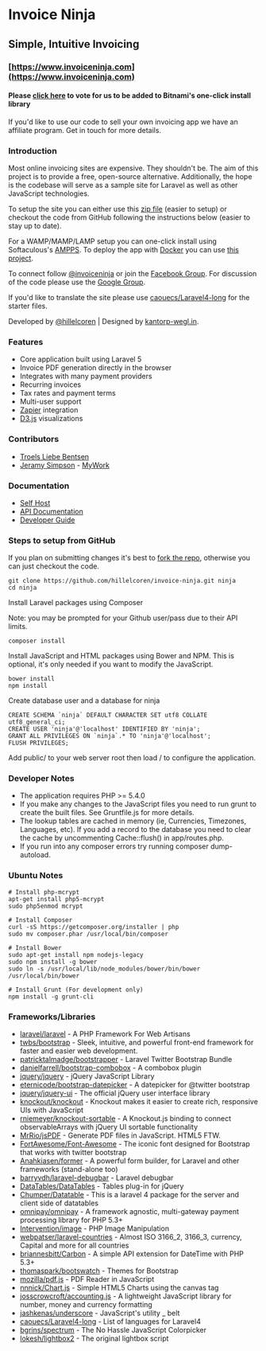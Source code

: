 # Invoice Ninja
## Simple, Intuitive Invoicing

### [https://www.invoiceninja.com](https://www.invoiceninja.com)

#### Please [click here](https://bitnami.com/stack/invoice-ninja) to vote for us to be added to Bitnami's one-click install library

If you'd like to use our code to sell your own invoicing app we have an affiliate program. Get in touch for more details.

### Introduction

Most online invoicing sites are expensive. They shouldn't be. The aim of this project is to provide a free, open-source alternative. Additionally, the hope is the codebase will serve as a sample site for Laravel as well as other JavaScript technologies.

To setup the site you can either use this [zip file](https://www.invoiceninja.com/knowledgebase/self-host/) (easier to setup) or checkout the code from GitHub following the instructions below (easier to stay up to date).

For a WAMP/MAMP/LAMP setup you can one-click install using Softaculous's [AMPPS](http://www.ampps.com/). To deploy the app with [Docker](http://www.docker.com/) you can use [this project](https://github.com/rollbrettler/Dockerfiles/tree/master/invoice-ninja).

To connect follow [@invoiceninja](https://twitter.com/invoiceninja) or join the [Facebook Group](https://www.facebook.com/invoiceninja). For discussion of the code please use the [Google Group](https://groups.google.com/d/forum/invoiceninja).

If you'd like to translate the site please use [caouecs/Laravel4-long](https://github.com/caouecs/Laravel4-lang) for the starter files.

Developed by [@hillelcoren](https://twitter.com/hillelcoren) | Designed by [kantorp-wegl.in](http://kantorp-wegl.in/).

### Features

* Core application built using Laravel 5
* Invoice PDF generation directly in the browser
* Integrates with many payment providers
* Recurring invoices
* Tax rates and payment terms
* Multi-user support
* [Zapier](https://zapier.com/) integration
* [D3.js](http://d3js.org/) visualizations

### Contributors

* [Troels Liebe Bentsen](https://github.com/tlbdk)
* [Jeramy Simpson](https://github.com/JeramyMywork) - [MyWork](https://www.mywork.com.au)

### Documentation 

* [Self Host](https://www.invoiceninja.com/knowledgebase/self-host/)
* [API Documentation](https://www.invoiceninja.com/knowledgebase/api-documentation/)
* [Developer Guide](https://www.invoiceninja.com/knowledgebase/developer-guide/)

### Steps to setup from GitHub

If you plan on submitting changes it's best to [fork the repo](https://help.github.com/articles/fork-a-repo), otherwise you can just checkout the code.

    git clone https://github.com/hillelcoren/invoice-ninja.git ninja
    cd ninja

Install Laravel packages using Composer

Note: you may be prompted for your Github user/pass due to their API limits. 

    composer install

Install JavaScript and HTML packages using Bower and NPM. This is optional, it's only needed if you want to modify the JavaScript.

    bower install
    npm install    

Create database user and a database for ninja

    CREATE SCHEMA `ninja` DEFAULT CHARACTER SET utf8 COLLATE utf8_general_ci;
    CREATE USER 'ninja'@'localhost' IDENTIFIED BY 'ninja';
    GRANT ALL PRIVILEGES ON `ninja`.* TO 'ninja'@'localhost';
    FLUSH PRIVILEGES;

Add public/ to your web server root then load / to configure the application.

### Developer Notes

* The application requires PHP >= 5.4.0
* If you make any changes to the JavaScript files you need to run grunt to create the built files. See Gruntfile.js for more details.
* The lookup tables are cached in memory (ie, Currencies, Timezones, Languages, etc). If you add a record to the database you need to clear the cache by uncommenting Cache::flush() in app/routes.php.
* If you run into any composer errors try running composer dump-autoload. 

### Ubuntu Notes

    # Install php-mcrypt
    apt-get install php5-mcrypt
    sudo php5enmod mcrypt

    # Install Composer
    curl -sS https://getcomposer.org/installer | php
    sudo mv composer.phar /usr/local/bin/composer

    # Install Bower
    sudo apt-get install npm nodejs-legacy
    sudo npm install -g bower
    sudo ln -s /usr/local/lib/node_modules/bower/bin/bower /usr/local/bin/bower

    # Install Grunt (For development only)
    npm install -g grunt-cli

### Frameworks/Libraries
* [laravel/laravel](https://github.com/laravel/laravel) - A PHP Framework For Web Artisans
* [twbs/bootstrap](https://github.com/twbs/bootstrap) - Sleek, intuitive, and powerful front-end framework for faster and easier web development.
* [patricktalmadge/bootstrapper](https://github.com/patricktalmadge/bootstrapper) - Laravel Twitter Bootstrap Bundle
* [danielfarrell/bootstrap-combobox](https://github.com/danielfarrell/bootstrap-combobox) - A combobox plugin 
* [jquery/jquery](https://github.com/jquery/jquery) - jQuery JavaScript Library
* [eternicode/bootstrap-datepicker](https://github.com/eternicode/bootstrap-datepicker) - A datepicker for @twitter bootstrap
* [jquery/jquery-ui](https://github.com/jquery/jquery-ui) - The official jQuery user interface library
* [knockout/knockout](https://github.com/knockout/knockout) - Knockout makes it easier to create rich, responsive UIs with JavaScript
* [rniemeyer/knockout-sortable](https://github.com/rniemeyer/knockout-sortable) - A Knockout.js binding to connect observableArrays with jQuery UI sortable functionality
* [MrRio/jsPDF](https://github.com/MrRio/jsPDF) - Generate PDF files in JavaScript. HTML5 FTW.
* [FortAwesome/Font-Awesome](https://github.com/FortAwesome/Font-Awesome) - The iconic font designed for Bootstrap that works with twitter bootstrap
* [Anahkiasen/former](https://github.com/Anahkiasen/former) - A powerful form builder, for Laravel and other frameworks (stand-alone too)
* [barryvdh/laravel-debugbar](https://github.com/barryvdh/laravel-debugbar) - Laravel debugbar
* [DataTables/DataTables](https://github.com/DataTables/DataTables) - Tables plug-in for jQuery
* [Chumper/Datatable](https://github.com/Chumper/Datatable) - This is a laravel 4 package for the server and client side of datatables
* [omnipay/omnipay](https://github.com/omnipay/omnipay) - A framework agnostic, multi-gateway payment processing library for PHP 5.3+
* [Intervention/image](https://github.com/Intervention/image) - PHP Image Manipulation
* [webpatser/laravel-countries](https://github.com/webpatser/laravel-countries) - Almost ISO 3166_2, 3166_3, currency, Capital and more for all countries
* [briannesbitt/Carbon](https://github.com/briannesbitt/Carbon) - A simple API extension for DateTime with PHP 5.3+
* [thomaspark/bootswatch](https://github.com/thomaspark/bootswatch) - Themes for Bootstrap
* [mozilla/pdf.js](https://github.com/mozilla/pdf.js) - PDF Reader in JavaScript
* [nnnick/Chart.js](https://github.com/nnnick/Chart.js) - Simple HTML5 Charts using the canvas tag
* [josscrowcroft/accounting.js](https://github.com/josscrowcroft/accounting.js) - A lightweight JavaScript library for number, money and currency formatting
* [jashkenas/underscore](https://github.com/jashkenas/underscore) - JavaScript's utility _ belt 
* [caouecs/Laravel4-long](https://github.com/caouecs/Laravel4-lang) - List of languages ​​for Laravel4
* [bgrins/spectrum](https://github.com/bgrins/spectrum) - The No Hassle JavaScript Colorpicker
* [lokesh/lightbox2](https://github.com/lokesh/lightbox2/) - The original lightbox script
